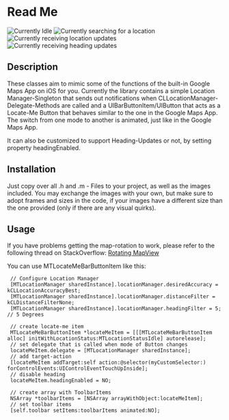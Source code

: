 Read Me
=====================

![Currently Idle](http://img.skitch.com/20110122-j2e722trxp9gexuyjh1rqwuxs2.png "Currently Idle") ![Currently searching for a location](http://img.skitch.com/20110122-e9r8qcmrr4px6d3mijtkhjcwtg.png "Currently searching for a location") ![Currently receiving location updates](http://img.skitch.com/20110122-jdpwfa3x52m21gip8ekkj3fsrc.png "Currently receiving location updates") ![Currently receiving heading updates](http://img.skitch.com/20110122-1bhcj3gdjkeyktcxtsg2nuqcu6.png "Currently receiving heading updates")

Description
-----------------

These classes aim to mimic some of the functions of the built-in Google Maps App on iOS for you.
Currently the library contains a simple Location Manager-Singleton that sends out notifications when CLLocationManager-Delegate-Methods are called and a UIBarButtonItem/UIButton that acts as a Locate-Me Button that behaves similar to the one in the Google Maps App.
The switch from one mode to another is animated, just like in the Google Maps App.

It can also be customized to support Heading-Updates or not, by setting property headingEnabled.

Installation
------------------

Just copy over all .h and .m - Files to your project, as well as the images included. You may exchange the images with your own, but make sure to adopt frames and sizes in the code, if your images have a different size than the one provided (only if there are any visual quirks).


Usage
------------------

If you have problems getting the map-rotation to work, please refer to the following thread on StackOverflow:
[Rotating MapView](http://stackoverflow.com/questions/6262463/rotating-mapview-according-to-compass "Rotating MapView")

You can use MTLocateMeBarButtonItem like this:

	 // Configure Location Manager
	 [MTLocationManager sharedInstance].locationManager.desiredAccuracy = kCLLocationAccuracyBest;
	 [MTLocationManager sharedInstance].locationManager.distanceFilter = kCLDistanceFilterNone;
	 [MTLocationManager sharedInstance].locationManager.headingFilter = 5; // 5 Degrees

     // create locate-me item
	 MTLocateMeBarButtonItem *locateMeItem = [[[MTLocateMeBarButtonItem alloc] initWithLocationStatus:MTLocationStatusIdle] autorelease];
	 // set delegate that is called when mode of Button changes
	 locateMeItem.delegate = [MTLocationManager sharedInstance];
 	 // add target-action
	 [locateMeItem addTarget:self action:@selector(myCustomSelector:) forControlEvents:UIControlEventTouchUpInside];
	 // disable heading
	 locateMeItem.headingEnabled = NO;
	 
	 // create array with ToolbarItems
	 NSArray *toolbarItems = [NSArray arrayWithObject:locateMeItem];
	 // set toolbar items
	 [self.toolbar setItems:toolbarItems animated:NO];
